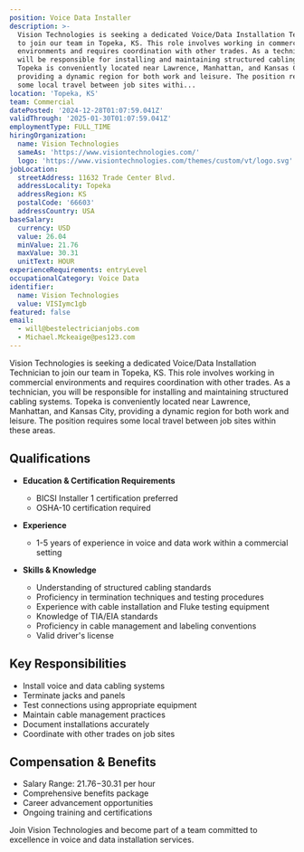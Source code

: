 ```yaml
---
position: Voice Data Installer
description: >-
  Vision Technologies is seeking a dedicated Voice/Data Installation Technician
  to join our team in Topeka, KS. This role involves working in commercial
  environments and requires coordination with other trades. As a technician, you
  will be responsible for installing and maintaining structured cabling systems.
  Topeka is conveniently located near Lawrence, Manhattan, and Kansas City,
  providing a dynamic region for both work and leisure. The position requires
  some local travel between job sites withi...
location: 'Topeka, KS'
team: Commercial
datePosted: '2024-12-28T01:07:59.041Z'
validThrough: '2025-01-30T01:07:59.041Z'
employmentType: FULL_TIME
hiringOrganization:
  name: Vision Technologies
  sameAs: 'https://www.visiontechnologies.com/'
  logo: 'https://www.visiontechnologies.com/themes/custom/vt/logo.svg'
jobLocation:
  streetAddress: 11632 Trade Center Blvd.
  addressLocality: Topeka
  addressRegion: KS
  postalCode: '66603'
  addressCountry: USA
baseSalary:
  currency: USD
  value: 26.04
  minValue: 21.76
  maxValue: 30.31
  unitText: HOUR
experienceRequirements: entryLevel
occupationalCategory: Voice Data
identifier:
  name: Vision Technologies
  value: VISIymc1gb
featured: false
email:
  - will@bestelectricianjobs.com
  - Michael.Mckeaige@pes123.com
---
```




Vision Technologies is seeking a dedicated Voice/Data Installation Technician to join our team in Topeka, KS. This role involves working in commercial environments and requires coordination with other trades. As a technician, you will be responsible for installing and maintaining structured cabling systems. Topeka is conveniently located near Lawrence, Manhattan, and Kansas City, providing a dynamic region for both work and leisure. The position requires some local travel between job sites within these areas.

## Qualifications

- **Education & Certification Requirements**
  - BICSI Installer 1 certification preferred
  - OSHA-10 certification required

- **Experience**
  - 1-5 years of experience in voice and data work within a commercial setting

- **Skills & Knowledge**
  - Understanding of structured cabling standards
  - Proficiency in termination techniques and testing procedures
  - Experience with cable installation and Fluke testing equipment
  - Knowledge of TIA/EIA standards
  - Proficiency in cable management and labeling conventions
  - Valid driver's license

## Key Responsibilities

- Install voice and data cabling systems
- Terminate jacks and panels
- Test connections using appropriate equipment
- Maintain cable management practices
- Document installations accurately
- Coordinate with other trades on job sites

## Compensation & Benefits

- Salary Range: $21.76-$30.31 per hour
- Comprehensive benefits package
- Career advancement opportunities
- Ongoing training and certifications

Join Vision Technologies and become part of a team committed to excellence in voice and data installation services.